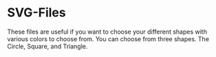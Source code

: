 # SVG-Files

These files are useful if you want to choose your different shapes with various colors to choose from. You can choose from three shapes. The Circle, Square, and Triangle.